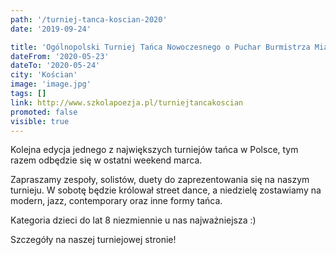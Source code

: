 ```yaml
---
path: '/turniej-tanca-koscian-2020'
date: '2019-09-24'

title: 'Ogólnopolski Turniej Tańca Nowoczesnego o Puchar Burmistrza Miasta Kościan'
dateFrom: '2020-05-23'
dateTo: '2020-05-24'
city: 'Kościan'
image: 'image.jpg'
tags: []
link: http://www.szkolapoezja.pl/turniejtancakoscian
promoted: false
visible: true
---
```

Kolejna edycja jednego z największych turniejów tańca w Polsce, tym razem odbędzie się w ostatni weekend marca. 

Zapraszamy zespoły, solistów, duety do zaprezentowania się na naszym turnieju. W sobotę będzie królował street dance,  a niedzielę zostawiamy na modern, jazz, contemporary oraz inne formy tańca. 

Kategoria dzieci do lat 8 niezmiennie u nas najważniejsza :)

Szczegóły na naszej turniejowej stronie!